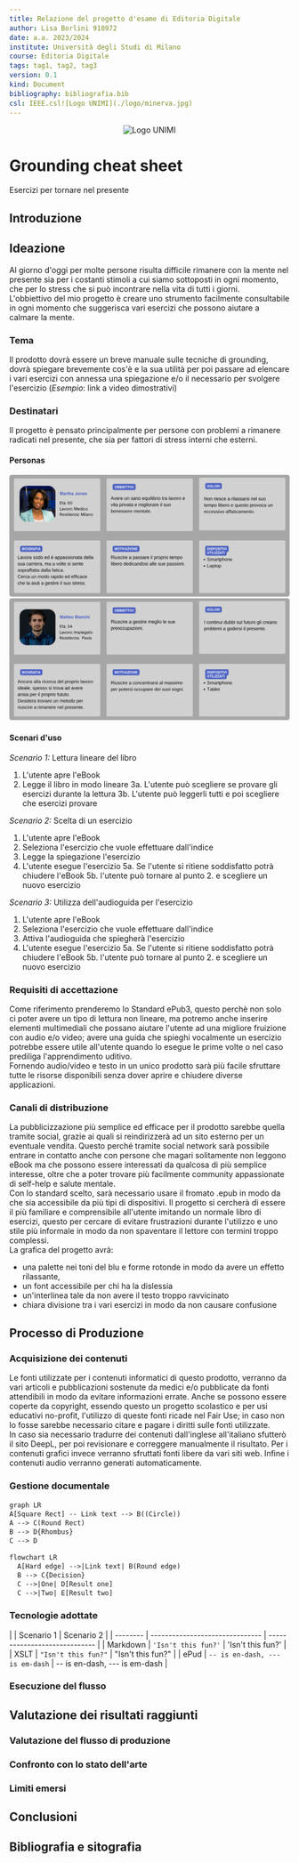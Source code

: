 ```yaml
---
title: Relazione del progetto d'esame di Editoria Digitale
author: Lisa Borlini 910972
date: a.a. 2023/2024
institute: Università degli Studi di Milano
course: Editoria Digitale
tags: tag1, tag2, tag3
version: 0.1
kind: Document
bibliography: bibliografia.bib
csl: IEEE.csl![Logo UNIMI](./logo/minerva.jpg)
---
```

<p align="center">
<img src="./logo/minerva.jpg" alt="Logo UNIMI" width="200"/>
</p>

# Grounding cheat sheet
Esercizi per tornare nel presente


## Introduzione
[//]: # ( Breve descrizione del progetto toccando i punti più importanti affrontati nel documento. *Obiettivi*, *tecnologie*, aspetti salienti del *flusso di gestione documentale*, *risultati* raggiunti. )

## Ideazione
Al giorno d'oggi per molte persone risulta difficile rimanere con la mente nel presente sia per i costanti stimoli a cui siamo sottoposti in ogni momento, che per lo stress che si può incontrare nella vita di tutti i giorni. <br/>
L'obbiettivo del mio progetto è creare uno strumento facilmente consultabile in ogni momento che suggerisca vari esercizi che possono aiutare a calmare la mente.

### Tema
[//]: # (Identificazione dei temi che il prodotto editoriale dovrà presentare. Evidenziare gli argomenti correlati e la tendenza dell'attenzione su questi temi.) 
Il prodotto dovrà essere un breve manuale sulle tecniche di grounding, dovrà spiegare brevemente cos'è e la sua utilità per poi passare ad elencare i vari esercizi con annessa una spiegazione e/o il necessario per svolgere l'esercizio (_Esempio_: link a video dimostrativi)

### Destinatari
[//]: # (Descrivere i destinatari del prodotto editoriale descrivendo le personas alle quali si rivolge il prodotto. Descrivete alcuni scenari d'uso nei quali inserire le personas scelte come destinatari.)
Il progetto è pensato principalmente per persone con problemi a rimanere radicati nel presente, che sia per fattori di stress interni che esterni.
#### Personas
![Persona 1: Martha Jones](Ideazione/Persona_Martha_Jones.png)
![Persona 2: Matteo Bianchi](Ideazione/Persona_Matteo_Bianchi.png)

#### Scenari d'uso
_Scenario 1:_ Lettura lineare del libro
1. L'utente apre l'eBook
2. Legge il libro in modo lineare
3a. L'utente può scegliere se provare gli esercizi durante la lettura
3b. L'utente può leggerli tutti e poi scegliere che esercizi provare

_Scenario 2:_ Scelta di un esercizio
1. L'utente apre l'eBook
2. Seleziona l'esercizio che vuole effettuare dall'indice
3. Legge la spiegazione l'esercizio
4. L'utente esegue l'esercizio
5a. Se l'utente si ritiene soddisfatto potrà chiudere l'eBook
5b. l'utente può tornare al punto 2. e scegliere un nuovo esercizio

_Scenario 3:_ Utilizza dell'audioguida per l'esercizio
1. L'utente apre l'eBook
2. Seleziona l'esercizio che vuole effettuare dall'indice
3. Attiva l'audioguida che spiegherà l'esercizio
4. L'utente esegue l'esercizio
5a. Se l'utente si ritiene soddisfatto potrà chiudere l'eBook
5b. l'utente può tornare al punto 2. e scegliere un nuovo esercizio

### Requisiti di accettazione
[//]: # (Indicate i requisiti di accettazione che dovranno essere soddisfatti per raggiungere i destinatari. 
Quali modelli di fruizione consideriamo più efficaci per i nostri destinatari? Quali standard consideriamo come riferimento? 
Quali aspetti di innovazione possiamo proporre? 
Nella qualità dei contenuti o nel processo di fruizione?)
Come riferimento prenderemo lo Standard ePub3, questo perchè non solo ci poter avere un tipo di lettura non lineare, ma potremo anche inserire elementi multimediali che possano aiutare l'utente ad una migliore fruizione con audio e/o video; avere una guida che spieghi vocalmente un esercizio potrebbe essere utile all'utente quando lo esegue le prime volte o nel caso prediliga l'apprendimento uditivo.<br/>
Fornendo audio/video e testo in un unico prodotto sarà più facile sfruttare tutte le risorse disponibili senza dover aprire e chiudere diverse applicazioni. 

### Canali di distribuzione
[//]: # (Presentare i canali di distribuzione che si intendono raggiugnere e i formati dati richiesti da ogni canale. 
Esempi di canali sono: i Web, ii Social, iii Market place, iv Intranet. 
Esempi di formati. i Word, ii ePub, iii CBZ, iv PDF, v WebBook.
Proporre alcuni accenni relativi all'identità visuale e alle regole tipografiche o di stile che si intendono seguire. 
Nel settore esistono classi di documento standard? 
Dati gli obiettivi è importante trasmettere un senso di adesione a modelli già conosciuti o un senso di innovazione? 
Lo stile sarà orientato verso un'espressione formale o informale?)
La pubblicizzazione più semplice ed efficace per il prodotto sarebbe quella tramite social, grazie ai quali si reindirizzerà ad un sito esterno per un eventuale vendita.
Questo perché tramite social network sarà possibile entrare in contatto anche con persone che magari solitamente non leggono eBook ma che possono essere interessati da qualcosa di più semplice interesse, oltre che a poter trovare più facilmente community appassionate di self-help e salute mentale. <br/>
Con lo standard scelto, sarà necessario usare il fromato .epub in modo da che sia accessibile da più tipi di dispositivi.
Il progetto si cercherà di essere il più familiare e comprensibile all'utente imitando un normale libro di esercizi, questo per cercare di evitare frustrazioni durante l'utilizzo e uno stile più informale in modo da non spaventare il lettore con termini troppo complessi. <br/>
La grafica del progetto avrà:
- una palette nei toni del blu e forme rotonde in modo da avere un effetto rilassante,
- un font accessibile per chi ha la dislessia
- un'interlinea tale da non avere il testo troppo ravvicinato
- chiara divisione tra i vari esercizi in modo da non causare confusione

## Processo di Produzione

### Acquisizione dei contenuti
[//]: # (Descrivere le fonti che saranno utilizzate nella costruzione del prodotto editoriale. Nella scelta delle fonti valutare il costo di acquisizione: i disponibili come fonti libere, ii generabili automaticamente, iii richiedono un lavoro di redazione manuale.)
Le fonti utilizzate per i contenuti informatici di questo prodotto, verranno da vari articoli e pubblicazioni sostenute da medici e/o pubblicate da fonti attendibili in modo da evitare informazioni errate.
Anche se possono essere coperte da copyright, essendo questo un progetto scolastico e per usi educativi no-profit, l'utilizzo di queste fonti ricade nel Fair Use; in caso non lo fosse sarebbe necessario citare e pagare i diritti sulle fonti utilizzate. <br/>
In caso sia necessario tradurre dei contenuti dall'inglese all'italiano sfutterò il sito DeepL, per poi revisionare e correggere manualmente il risultato.
Per i contenuti grafici invece verranno sfruttati fonti libere da vari siti web.
Infine i contenuti audio verranno generati automaticamente.


### Gestione documentale
[//]: # (Descrivere il *flusso di gestione documentale* definito per il progetto. Ad esempio, 
i la raccolta o produzione dei contenuti, 
ii la valutazione dei diritti, 
iii la trasformazione dei formati, 
iv la strutturazione dei contenuti, 
v l'applicazione dello stile grafico, 
vi la generazione dei metadati, 
vii la distribuzione dei contenuti. 
Nella descrizione del flusso considerare le fasi di revisione, controllo e approvazione che possono richiedere le diverse fasi.)


```mermaid
graph LR
A[Square Rect] -- Link text --> B((Circle))
A --> C(Round Rect)
B --> D{Rhombus}
C --> D
```

```mermaid
flowchart LR
  A[Hard edge] -->|Link text| B(Round edge)
  B --> C{Decision}
  C -->|One| D[Result one]
  C -->|Two| E[Result two]
```

### Tecnologie adottate
[//]: # (Descrivere le tecnologie addottate nelle diverse fasi e discuterne il contributo in termini di raggiungimento degli obiettivi descritti negli scenari d'uso.)
|     | Scenario 1           | Scenario 2          |
| -------- | ------------------------------- | ----------------------------- |
| Markdown | `'Isn't this fun?'`       | 'Isn't this fun?'       |
| XSLT   | `"Isn't this fun?"`       | "Isn't this fun?"       |
| ePud   | `-- is en-dash, --- is em-dash` | -- is en-dash, --- is em-dash |

### Esecuzione del flusso
[//]: # (Allegare, possibilmente attraverso il riferimento ad un repository documentale, i materiali, gli script, le configurazioni, che permettono di riprodurre il flusso di produzione documentale. I contenuti non devono necessariamente essere completi, può essere sufficiente fornire un prototipo per ogni tipologia di contenuto previsto e per ogni formato di destinazione previsto. )

## Valutazione dei risultati raggiunti

### Valutazione del flusso di produzione
[//]: # ( Per valutare il contributo proposto valutare le diverse fasi del flusso in termini di)
[//]: # ( -Riduzione dei tempi di gestione documentale)

[//]: # ( -Riduzione degli errori)

[//]: # ( -Miglioramento della qualità dei documenti)

[//]: # ( -Miglioramento del livello di accettazione della tecnologia)

[//]: # ( -Raggiungimento di nuovi canali di distribuzione)

[//]: # ( -soddisfacimento di nuovi scenari d'uso.)

### Confronto con lo stato dell'arte
[//]: # (Può anche essere utile confrontare una versione ASIS del flusso di gestione, senza la tecnologia o le innovazioni proposte, e una TOBE che include la tecnologia e le innovazioni proposte dallo studente.)

### Limiti emersi
[//]: # (È importante sottolineare i limiti emersi. Come l'impossibilità di accesso ad alcune tecnologie o fasi del flusso di gestione documentale, limiti nella automazione di alcune passi di trasformazione dei formati o di integrazione delle sorgenti)

## Conclusioni
[//]: # (Discutere i risultati ottenuti, verificando se gli obiettivi definiti dai casi d'uso siano pienamente o parzialmente raggiunti. Evidenziare gli aspetti nei quali si sono raggiunti i risultati più soddisfacenti e le limitazioni emerse.)

## Bibliografia e sitografia
[//]: # (Elencare i riferimenti bibliografici e risorse online che hanno maggiormente contribuito alla realizzazione del progetto. Ad esempio [@sechi2010,@pantieri2021,@ceravolo2023])

